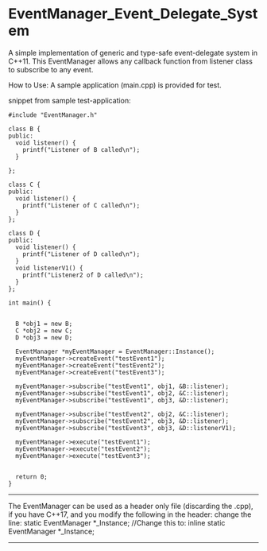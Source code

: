 # EventManager_Event_Delegate_System

A simple implementation of generic and type-safe event-delegate system in C++11.
This EventManager allows any callback function from listener class to subscribe to any event.


How to Use:
A sample application (main.cpp) is provided for test.

snippet from sample test-application:
```
#include "EventManager.h"

class B {
public:
  void listener() {
    printf("Listener of B called\n");
  }

};

class C {
public:
  void listener() {
    printf("Listener of C called\n");
  }
};

class D {
public:
  void listener() {
    printf("Listener of D called\n");
  }
  void listenerV1() {
    printf("Listener2 of D called\n");
  }
};

int main() {

  
  B *obj1 = new B;
  C *obj2 = new C;
  D *obj3 = new D;
  
  EventManager *myEventManager = EventManager::Instance();
  myEventManager->createEvent("testEvent1");
  myEventManager->createEvent("testEvent2");  
  myEventManager->createEvent("testEvent3");  

  myEventManager->subscribe("testEvent1", obj1, &B::listener);
  myEventManager->subscribe("testEvent1", obj2, &C::listener);
  myEventManager->subscribe("testEvent1", obj3, &D::listener);
  
  myEventManager->subscribe("testEvent2", obj2, &C::listener);
  myEventManager->subscribe("testEvent2", obj3, &D::listener);
  myEventManager->subscribe("testEvent3", obj3, &D::listenerV1);
  
  myEventManager->execute("testEvent1");
  myEventManager->execute("testEvent2");  
  myEventManager->execute("testEvent3");
  
  
  return 0;
}
```

***
The EventManager can be used as a header only file (discarding the .cpp), if you have C++17, and you modify the following in the header:
change the line:
static EventManager *_Instance;
//Change this to:
inline static EventManager *_Instance;
***
